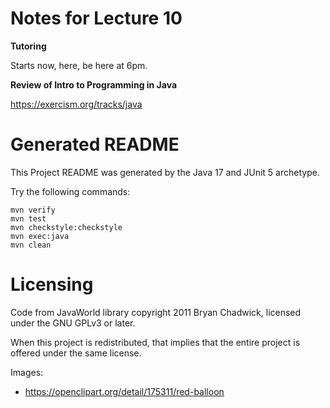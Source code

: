
# Notes for Lecture 10

**Tutoring**

Starts now, here, be here at 6pm.

**Review of Intro to Programming in Java**

https://exercism.org/tracks/java

# Generated README

This Project README was generated by the Java 17 and JUnit 5 archetype.

Try the following commands:

```
mvn verify
mvn test
mvn checkstyle:checkstyle
mvn exec:java
mvn clean
```


# Licensing

Code from JavaWorld library copyright 2011 Bryan Chadwick, licensed under the GNU GPLv3 or later.

When this project is redistributed, that implies that the entire project is offered under
the same license.

Images: 

 - https://openclipart.org/detail/175311/red-balloon
